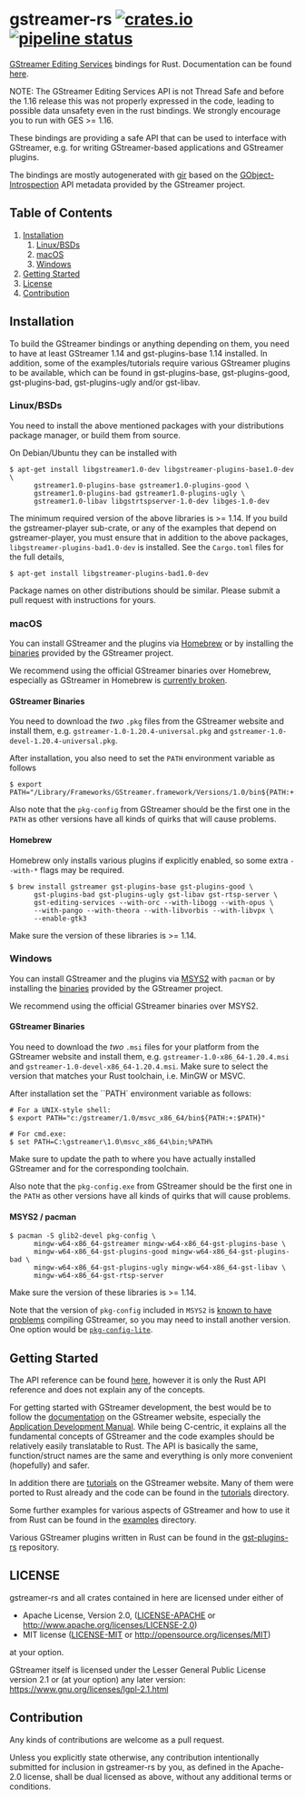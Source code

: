 # gstreamer-rs [![crates.io](https://img.shields.io/crates/v/gstreamer-editing-services.svg)](https://crates.io/crates/gstreamer-editing-services)  [![pipeline status](https://gitlab.freedesktop.org/gstreamer/gstreamer-rs/badges/main/pipeline.svg)](https://gitlab.freedesktop.org/gstreamer/gstreamer-rs/commits/main)

[GStreamer Editing Services](https://gstreamer.freedesktop.org/) bindings for Rust.
Documentation can be found [here](https://gstreamer.pages.freedesktop.org/gstreamer-rs/stable/latest/docs/gstreamer_editing_services/).

NOTE: The GStreamer Editing Services API is not Thread Safe and before the 1.16
release this was not properly expressed in the code, leading to possible data
unsafety even in the rust bindings. We strongly encourage you to run with
GES >= 1.16.

These bindings are providing a safe API that can be used to interface with
GStreamer, e.g. for writing GStreamer-based applications and GStreamer plugins.

The bindings are mostly autogenerated with [gir](https://github.com/gtk-rs/gir/)
based on the [GObject-Introspection](https://wiki.gnome.org/Projects/GObjectIntrospection/)
API metadata provided by the GStreamer project.

## Table of Contents
1. [Installation](#installation)
   1. [Linux/BSDs](#installation-linux)
   1. [macOS](#installation-macos)
   1. [Windows](#installation-windows)
1. [Getting Started](#getting-started)
1. [License](#license)
1. [Contribution](#contribution)

<a name="installation"/>

## Installation

To build the GStreamer bindings or anything depending on them, you need to
have at least GStreamer 1.14 and gst-plugins-base 1.14 installed. In addition,
some of the examples/tutorials require various GStreamer plugins to be
available, which can be found in gst-plugins-base, gst-plugins-good,
gst-plugins-bad, gst-plugins-ugly and/or gst-libav.

<a name="installation-linux"/>

### Linux/BSDs

You need to install the above mentioned packages with your distributions
package manager, or build them from source.

On Debian/Ubuntu they can be installed with

```console
$ apt-get install libgstreamer1.0-dev libgstreamer-plugins-base1.0-dev \
      gstreamer1.0-plugins-base gstreamer1.0-plugins-good \
      gstreamer1.0-plugins-bad gstreamer1.0-plugins-ugly \
      gstreamer1.0-libav libgstrtspserver-1.0-dev libges-1.0-dev
```

The minimum required version of the above libraries is >= 1.14. If you
build the gstreamer-player sub-crate, or any of the examples that
depend on gstreamer-player, you must ensure that in addition to the above
packages, `libgstreamer-plugins-bad1.0-dev` is installed. See the `Cargo.toml`
files for the full details,

```console
$ apt-get install libgstreamer-plugins-bad1.0-dev
```

Package names on other distributions should be similar.
Please submit a pull request with instructions for yours.

<a name="installation-macos"/>

### macOS

You can install GStreamer and the plugins via [Homebrew](https://brew.sh/) or
by installing the [binaries](https://gstreamer.freedesktop.org/data/pkg/osx/)
provided by the GStreamer project.

We recommend using the official GStreamer binaries over Homebrew, especially
as GStreamer in Homebrew is [currently broken](https://github.com/orgs/Homebrew/discussions/3740#discussioncomment-3804964).

#### GStreamer Binaries

You need to download the *two* `.pkg` files from the GStreamer website and
install them, e.g. `gstreamer-1.0-1.20.4-universal.pkg` and
`gstreamer-1.0-devel-1.20.4-universal.pkg`.

After installation, you also need to set the `PATH` environment variable as
follows

```console
$ export PATH="/Library/Frameworks/GStreamer.framework/Versions/1.0/bin${PATH:+:$PATH}"
```

Also note that the `pkg-config` from GStreamer should be the first one in
the `PATH` as other versions have all kinds of quirks that will cause
problems.

#### Homebrew

Homebrew only installs various plugins if explicitly enabled, so some extra
`--with-*` flags may be required.

```console
$ brew install gstreamer gst-plugins-base gst-plugins-good \
      gst-plugins-bad gst-plugins-ugly gst-libav gst-rtsp-server \
      gst-editing-services --with-orc --with-libogg --with-opus \
      --with-pango --with-theora --with-libvorbis --with-libvpx \
      --enable-gtk3
```

Make sure the version of these libraries is >= 1.14.

<a name="installation-windows"/>

### Windows

You can install GStreamer and the plugins via [MSYS2](http://www.msys2.org/)
with `pacman` or by installing the
[binaries](https://gstreamer.freedesktop.org/data/pkg/windows/) provided by
the GStreamer project.

We recommend using the official GStreamer binaries over MSYS2.

#### GStreamer Binaries

You need to download the *two* `.msi` files for your platform from the
GStreamer website and install them, e.g. `gstreamer-1.0-x86_64-1.20.4.msi` and
`gstreamer-1.0-devel-x86_64-1.20.4.msi`. Make sure to select the version that
matches your Rust toolchain, i.e. MinGW or MSVC.

After installation set the ``PATH` environment variable as follows:

```console
# For a UNIX-style shell:
$ export PATH="c:/gstreamer/1.0/msvc_x86_64/bin${PATH:+:$PATH}"

# For cmd.exe:
$ set PATH=C:\gstreamer\1.0\msvc_x86_64\bin;%PATH%
```

Make sure to update the path to where you have actually installed GStreamer
and for the corresponding toolchain.

Also note that the `pkg-config.exe` from GStreamer should be the first one in
the `PATH` as other versions have all kinds of quirks that will cause
problems.

#### MSYS2 / pacman

```console
$ pacman -S glib2-devel pkg-config \
      mingw-w64-x86_64-gstreamer mingw-w64-x86_64-gst-plugins-base \
      mingw-w64-x86_64-gst-plugins-good mingw-w64-x86_64-gst-plugins-bad \
      mingw-w64-x86_64-gst-plugins-ugly mingw-w64-x86_64-gst-libav \
      mingw-w64-x86_64-gst-rtsp-server
```

Make sure the version of these libraries is >= 1.14.

Note that the version of `pkg-config` included in `MSYS2` is
[known to have problems](https://github.com/rust-lang/pkg-config-rs/issues/51#issuecomment-346300858)
compiling GStreamer, so you may need to install another version. One option
would be [`pkg-config-lite`](https://sourceforge.net/projects/pkgconfiglite/).

<a name="getting-started"/>

## Getting Started

The API reference can be found
[here](https://gstreamer.pages.freedesktop.org/gstreamer-rs/stable/latest/docs/gstreamer/), however it is
only the Rust API reference and does not explain any of the concepts.

For getting started with GStreamer development, the best would be to follow
the [documentation](https://gstreamer.freedesktop.org/documentation/) on the
GStreamer website, especially the [Application Development
Manual](https://gstreamer.freedesktop.org/documentation/application-development/).
While being C-centric, it explains all the fundamental concepts of GStreamer
and the code examples should be relatively easily translatable to Rust. The
API is basically the same, function/struct names are the same and everything
is only more convenient (hopefully) and safer.

In addition there are
[tutorials](https://gstreamer.freedesktop.org/documentation/tutorials/) on the
GStreamer website. Many of them were ported to Rust already and the code can
be found in the
[tutorials](https://gitlab.freedesktop.org/gstreamer/gstreamer-rs/tree/main/tutorials)
directory.

Some further examples for various aspects of GStreamer and how to use it from
Rust can be found in the
[examples](https://gitlab.freedesktop.org/gstreamer/gstreamer-rs/tree/main/examples)
directory.

Various GStreamer plugins written in Rust can be found in the
[gst-plugins-rs](https://gitlab.freedesktop.org/gstreamer/gst-plugins-rs)
repository.

<a name="license"/>

## LICENSE

gstreamer-rs and all crates contained in here are licensed under either of

 * Apache License, Version 2.0, ([LICENSE-APACHE](LICENSE-APACHE) or
   http://www.apache.org/licenses/LICENSE-2.0)
 * MIT license ([LICENSE-MIT](LICENSE-MIT) or
   http://opensource.org/licenses/MIT)

at your option.

GStreamer itself is licensed under the Lesser General Public License version
2.1 or (at your option) any later version:
https://www.gnu.org/licenses/lgpl-2.1.html

<a name="contribution"/>

## Contribution

Any kinds of contributions are welcome as a pull request.

Unless you explicitly state otherwise, any contribution intentionally submitted
for inclusion in gstreamer-rs by you, as defined in the Apache-2.0 license, shall be
dual licensed as above, without any additional terms or conditions.
